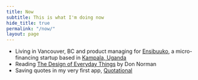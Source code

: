 ```yaml
---
title: Now
subtitle: This is what I'm doing now
hide_title: true
permalink: "/now/"
layout: page
---
```


- Living in Vancouver, BC and product managing for [Ensibuuko][en], a micro-financing startup based in [Kampala, Uganda][ku]
- Reading [The Design of Everyday Things][et] by Don Norman
- Saving quotes in my very first app, [Quotational][qu]

[en]: http://ensibuuko.com
[ku]: /blog/designing-in-uganda
[sb]: https://www.cooper.com/journal/2014/08/service-blueprints-laying-the-foundation
[et]: https://www.amazon.com/Design-Everyday-Things-Revised-Expanded/dp/0465050654
[lu]: https://en.wikipedia.org/wiki/Luganda
[qu]: http://quotation.al